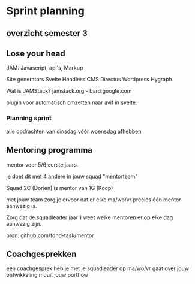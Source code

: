 # Sprint planning

## overzicht semester 3

## Lose your head

JAM: Javascript, api's, Markup

Site generators
  Svelte
Headless CMS
  Directus
  Wordpress
  Hygraph

Wat is JAMStack?
  jamstack.org - bard.google.com

plugin voor automatisch omzetten naar avif in svelte.

### Planning sprint

alle opdrachten van dinsdag vóór woensdag afhebben

## Mentoring programma

mentor voor 5/6 eerste jaars.

je doet dit met 4 andere in jouw squad "mentorteam"

Squad 2C (Dorien) is mentor van 1G (Koop)

met jouw team zorg je ervoor dat er elke ma/wo/vr precies één mentor aanwezig is.

Zorg dat de squadleader jaar 1 weet welke mentoren er op elke dag aanwezig zijn.

bron: github.com/fdnd-task/mentor

## Coachgesprekken

een coachgesprek
  heb je met je squadleader
  op ma/wo/vr
  gaat over jouw ontwikkeling
  mouit jouw portflow








